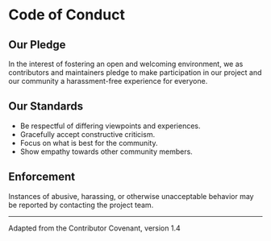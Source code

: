 # Code of Conduct

## Our Pledge
In the interest of fostering an open and welcoming environment, we as contributors and maintainers pledge to make participation in our project and our community a harassment-free experience for everyone.

## Our Standards
- Be respectful of differing viewpoints and experiences.
- Gracefully accept constructive criticism.
- Focus on what is best for the community.
- Show empathy towards other community members.

## Enforcement
Instances of abusive, harassing, or otherwise unacceptable behavior may be reported by contacting the project team.

---
Adapted from the Contributor Covenant, version 1.4
